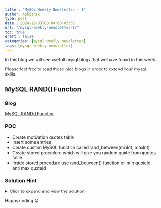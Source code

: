 ```yaml
---
title : 'MySQL Weekly Newsletter - 1'
author: Abhishek
type: post
date : 2024-12-03T00:00:00+05:30
url: "/mysql-weekly-newsletter-1/"
toc: true
draft : false
categories: [mysql weekly newsletter]
tags: [mysql weekly newsletter]
---
```


In this blog we will see usefull mysql blogs that we have found in this week.

Please feel free to read these nice blogs in order to extend your mysql skills.

## MySQL RAND() Function

### Blog

[MySQL RAND() Function](https://www.mysqltutorial.org/mysql-math-functions/mysql-rand/)

### POC

* Create motivation quotes table
* Insert some entries
* Create custom MySQL function called rand_between(minInt, maxInt)
* Create stored procedure which will give you random quote from quotes table
* Inside stored procedure use rand_between() function on min quoteId and max quoteId

### Solution Hint

<details>
  <summary>Click to expand and view the solution</summary>
  
```sql
set @minQuoteId = (select min(q.id) from quote q);
set @maxQuoteId = (select max(q.id) from quote q);
set @rand_quote_id = (select rand_between(
	@minQuoteId, @maxQuoteId
));

select * from quote q where q.id = @rand_quote_id;
```
</details>


Happy coding :grinning:
